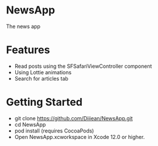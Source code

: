 # NewsApp
The news app
# Features 
- Read posts using the SFSafariViewController component
- Using Lottie animations
- Search for articles tab
# Getting Started
- git clone https://github.com/Diiiean/NewsApp.git
- cd NewsApp
- pod install (requires CocoaPods)
- Open NewsApp.xcworkspace in Xcode 12.0 or higher.
